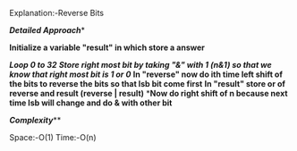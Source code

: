 Explanation:-Reverse Bits

*****Detailed Approach******


**Initialize a variable "result" in which store a answer**

***Loop 0 to 32***
***Store right most bit by taking "&" with 1 (n&1) so that we know that right most bit is 1 or 0***
**In "reverse" now do ith time left shift of the bits to reverse the bits so that lsb bit come first**
**In "result" store or of reverse and result (reverse | result)**
***Now do right shift of n because next time lsb will change and do & with other bit**


*******Complexity*********

Space:-O(1)
Time:-O(n)
